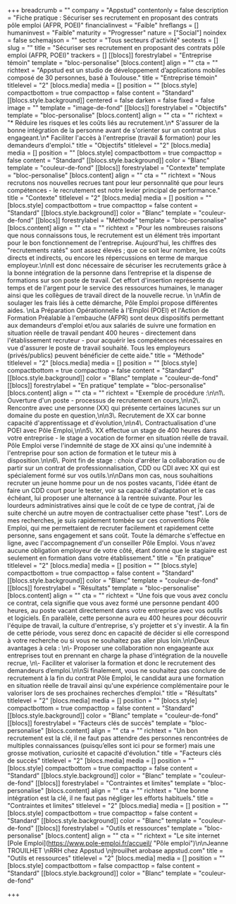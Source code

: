 +++
breadcrumb = ""
company = "Appstud"
contentonly = false
description = "Fiche pratique : Sécuriser ses recrutement en proposant des contrats pôle emploi (AFPR, POEI)"
financialinvest = "Faible"
hreflangs = []
humaninvest = "Faible"
maturity = "Progresser"
nature = ["Social"]
noindex = false
schemajson = ""
sector = "Tous secteurs d'activité"
seotexts = []
slug = ""
title = "Sécuriser ses recrutement en proposant des contrats pôle emploi (AFPR, POEI)"
trackers = []
[[blocs]]
forestrylabel = "Entreprise témoin"
template = "bloc-personalise"
[blocs.content]
align = ""
cta = ""
richtext = "Appstud est un studio de développement d’applications mobiles composé de 30 personnes, basé à Toulouse."
title = "Entreprise témoin"
titlelevel = "2"
[blocs.media]
media = []
position = ""
[blocs.style]
compactbottom = true
compacttop = false
content = "Standard"
[[blocs.style.background]]
centered = false
darken = false
fixed = false
image = ""
template = "image-de-fond"
[[blocs]]
forestrylabel = "Objectifs"
template = "bloc-personalise"
[blocs.content]
align = ""
cta = ""
richtext = "* Réduire les risques et les coûts liés au recrutement.\n* S'assurer de la bonne intégration de la personne avant de s'orienter sur un contrat plus engageant.\n* Faciliter l'accès à l'entreprise (travail & formation) pour les demandeurs d'emploi."
title = "Objectifs"
titlelevel = "2"
[blocs.media]
media = []
position = ""
[blocs.style]
compactbottom = true
compacttop = false
content = "Standard"
[[blocs.style.background]]
color = "Blanc"
template = "couleur-de-fond"
[[blocs]]
forestrylabel = "Contexte"
template = "bloc-personalise"
[blocs.content]
align = ""
cta = ""
richtext = "Nous recrutons nos nouvelles recrues tant pour leur personnalité que pour leurs compétences - le recrutement est notre levier principal de performance."
title = "Contexte"
titlelevel = "2"
[blocs.media]
media = []
position = ""
[blocs.style]
compactbottom = true
compacttop = false
content = "Standard"
[[blocs.style.background]]
color = "Blanc"
template = "couleur-de-fond"
[[blocs]]
forestrylabel = "Méthode"
template = "bloc-personalise"
[blocs.content]
align = ""
cta = ""
richtext = "Pour les nombreuses raisons que nous connaissons tous, le recrutement est un élément très important pour le bon fonctionnement de l'entreprise. Aujourd'hui, les chiffres des \"recrutements ratés\" sont assez élevés ; que ce soit leur nombre, les coûts directs et indirects, ou encore les répercussions en terme de marque employeur.\n\nIl est donc nécessaire de sécuriser les recrutements grâce à la bonne intégration de la personne dans l’entreprise et la dispense de formations sur son poste de travail. Cet effort d'insertion représente du temps et de l'argent pour le service des ressources humaines, le manager ainsi que les collègues de travail direct de la nouvelle recrue.  \n  \nAfin de soulager les frais liés à cette démarche, Pôle Emploi propose différentes aides.  \nLa Préparation Opérationnelle à l'Emploi (POEI) et l'Action de Formation Préalable à l'embauche (AFPR) sont deux dispositifs permettant aux demandeurs d'emploi et/ou aux salariés de suivre une formation en situation réelle de travail pendant 400 heures - directement dans l'établissement recruteur - pour acquérir les compétences nécessaires en vue d'assurer le poste de travail souhaité. Tous les employeurs (privés/publics) peuvent bénéficier de cette aide."
title = "Méthode"
titlelevel = "2"
[blocs.media]
media = []
position = ""
[blocs.style]
compactbottom = true
compacttop = false
content = "Standard"
[[blocs.style.background]]
color = "Blanc"
template = "couleur-de-fond"
[[blocs]]
forestrylabel = "En pratique"
template = "bloc-personalise"
[blocs.content]
align = ""
cta = ""
richtext = "Exemple de procédure :\n\n1\\. Ouverture d'un poste - processus de recrutement en cours,\n\n2\\. Rencontre avec une personne (XX) qui présente certaines lacunes sur un domaine du poste en question,\n\n3\\. Recrutement de XX car bonne capacité d'apprentissage et d'évolution,\n\n4\\. Contractualisation d'une POEI avec Pôle Emploi,\n\n5\\. XX effectue un stage de 400 heures dans votre entreprise - le stage a vocation de former en situation réelle de travail. Pôle Emploi verse l'indemnité de stage de XX ainsi qu'une indemnité à l'entreprise pour son action de formation et le tuteur mis à disposition.\n\n6\\. Point fin de stage : choix d'arrêter la collaboration ou de partir sur un contrat de professionnalisation, CDD ou CDI avec XX qui est spécialement formé sur vos outils.\n\nDans mon cas, nous souhaitions recruter un jeune homme pour un de nos postes vacants, l'idée étant de faire un CDD court pour le tester, voir sa capacité d'adaptation et le cas échéant, lui proposer une alternance à la rentrée suivante. Pour les lourdeurs administratives ainsi que le coût de ce type de contrat, j’ai de suite cherché un autre moyen de contractualiser cette phase \"test\". Lors de mes recherches, je suis rapidement tombée sur ces conventions Pôle Emploi, qui me permettaient de recruter facilement et rapidement cette personne, sans engagement et sans coût. Toute la démarche s'effectue en ligne, avec l'accompagnement d'un conseiller Pôle Emploi. Vous n'avez aucune obligation employeur de votre côté, étant donné que le stagiaire est seulement en formation dans votre établissement."
title = "En pratique"
titlelevel = "2"
[blocs.media]
media = []
position = ""
[blocs.style]
compactbottom = true
compacttop = false
content = "Standard"
[[blocs.style.background]]
color = "Blanc"
template = "couleur-de-fond"
[[blocs]]
forestrylabel = "Résultats"
template = "bloc-personalise"
[blocs.content]
align = ""
cta = ""
richtext = "Une fois que vous avez conclu ce contrat, cela signifie que vous avez formé une personne pendant 400 heures, au poste vacant directement dans votre entreprise avec vos outils et logiciels. En parallèle, cette personne aura eu 400 heures pour découvrir l'équipe de travail, la culture d'entreprise, s'y projetter et s'y investir. A la fin de cette période, vous serez donc en capacité de décider si elle correspond à votre recherche ou si vous ne souhaitez pas aller plus loin.\n\nDeux avantages à cela :  \n\\- Proposer une collaboration non engageante aux entreprises tout en prennant en charge la phase d'intégration de la nouvelle recrue,  \n\\- Faciliter et valoriser la formation et donc le recrutement des demandeurs d’emploi.\n\nSi finalement, vous ne souhaitez pas conclure de recrutement à la fin du contrat Pôle Emploi, le candidat aura une formation en situation réelle de travail ainsi qu'une expérience complémentaire pour le valoriser lors de ses prochaines recherches d’emploi."
title = "Résultats"
titlelevel = "2"
[blocs.media]
media = []
position = ""
[blocs.style]
compactbottom = true
compacttop = false
content = "Standard"
[[blocs.style.background]]
color = "Blanc"
template = "couleur-de-fond"
[[blocs]]
forestrylabel = "Facteurs clés de succès"
template = "bloc-personalise"
[blocs.content]
align = ""
cta = ""
richtext = "Un bon recrutement est la clé, il ne faut pas attendre des personnes rencontrées de multiples connaissances (puisqu’elles sont ici pour se former) mais une grosse motivation, curiosité et capacité d'évolution."
title = "Facteurs clés de succès"
titlelevel = "2"
[blocs.media]
media = []
position = ""
[blocs.style]
compactbottom = true
compacttop = false
content = "Standard"
[[blocs.style.background]]
color = "Blanc"
template = "couleur-de-fond"
[[blocs]]
forestrylabel = "Contraintes et limites"
template = "bloc-personalise"
[blocs.content]
align = ""
cta = ""
richtext = "Une bonne intégration est la clé, il ne faut pas négliger les efforts habituels."
title = "Contraintes et limites"
titlelevel = "2"
[blocs.media]
media = []
position = ""
[blocs.style]
compactbottom = true
compacttop = false
content = "Standard"
[[blocs.style.background]]
color = "Blanc"
template = "couleur-de-fond"
[[blocs]]
forestrylabel = "Outils et ressources"
template = "bloc-personalise"
[blocs.content]
align = ""
cta = ""
richtext = "Le site internet [Pole Emploi](https://www.pole-emploi.fr/accueil/ \"Pôle emploi\")\n\nJeanne TROUILHET  \nRRH chez Appstud  \njtrouilhet arobase appstud.com"
title = "Outils et ressources"
titlelevel = "2"
[blocs.media]
media = []
position = ""
[blocs.style]
compactbottom = false
compacttop = false
content = "Standard"
[[blocs.style.background]]
color = "Blanc"
template = "couleur-de-fond"

+++
